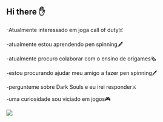 ## Hi there ✋
-Atualmente interessado em joga call of duty☠️

-atualmente estou aprendendo pen spinning🖋️

-atualmente procuro colaborar com o ensino de origames🗞️

-estou procurando ajudar meu amigo a fazer pen spinning🖊️

-pergunteme sobre Dark Souls e eu irei responder⚔️

-uma curiosidade sou viciado em jogos🎮

![](https://media1.tenor.com/m/4CLbOgXPh8cAAAAC/dark-souls.gif)
<!---
Pedrofrancon/Pedrofrancon is a ✨ special ✨ repository because its `README.md` (this file) appears on your GitHub profile.
You can click the Preview link to take a look at your changes.

- 👀 I’m interested in ...
- 🌱 I’m currently learning ...
- 💞️ I’m looking to collaborate on ...
- 📫 How to reach me ...
-
- ⚡ Fun fact: ...

--->
